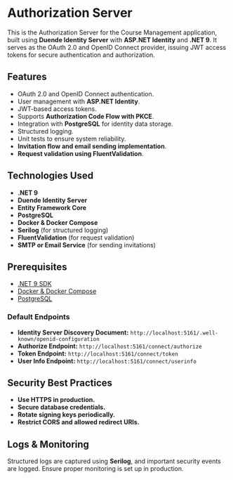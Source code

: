 # Authorization Server

This is the Authorization Server for the Course Management application, built using **Duende Identity Server** with **ASP.NET Identity** and **.NET 9**. It serves as the OAuth 2.0 and OpenID Connect provider, issuing JWT access tokens for secure authentication and authorization.

## Features
- OAuth 2.0 and OpenID Connect authentication.
- User management with **ASP.NET Identity**.
- JWT-based access tokens.
- Supports **Authorization Code Flow with PKCE**.
- Integration with **PostgreSQL** for identity data storage.
- Structured logging.
- Unit tests to ensure system reliability.
- **Invitation flow and email sending implementation**.
- **Request validation using FluentValidation**.

## Technologies Used
- **.NET 9**
- **Duende Identity Server**
- **Entity Framework Core**
- **PostgreSQL**
- **Docker & Docker Compose**
- **Serilog** (for structured logging)
- **FluentValidation** (for request validation)
- **SMTP or Email Service** (for sending invitations)

## Prerequisites
- [.NET 9 SDK](https://dotnet.microsoft.com/en-us/download/dotnet/9.0)
- [Docker & Docker Compose](https://www.docker.com/)
- [PostgreSQL](https://www.postgresql.org/)

### Default Endpoints
- **Identity Server Discovery Document:** `http://localhost:5161/.well-known/openid-configuration`
- **Authorize Endpoint:** `http://localhost:5161/connect/authorize`
- **Token Endpoint:** `http://localhost:5161/connect/token`
- **User Info Endpoint:** `http://localhost:5161/connect/userinfo`

## Security Best Practices
- **Use HTTPS in production.**
- **Secure database credentials.**
- **Rotate signing keys periodically.**
- **Restrict CORS and allowed redirect URIs.**

## Logs & Monitoring
Structured logs are captured using **Serilog**, and important security events are logged. Ensure proper monitoring is set up in production.

